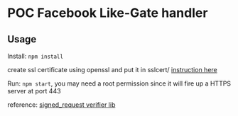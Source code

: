 # POC Facebook Like-Gate handler

## Usage

Install: `npm install`

create ssl certificate using openssl and put it in sslcert/ [instruction here](https://devcenter.heroku.com/articles/ssl-certificate-self)

Run: `npm start`, you may need a root permission since it will fire up a HTTPS server at port 443

reference:
[signed_request verifier lib](http://stackoverflow.com/questions/11977989/get-signed-request-in-node-js-express-facebook-canvas-app)
